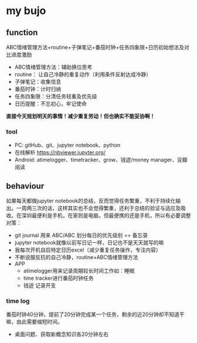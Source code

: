 # my bujo

## function

ABC情绪管理方法+routine+子弹笔记+番茄时钟+任务四象限+日历初始想法及对比进度激励

* ABC情绪管理方法：辅助换位思考
* routine： 让自己冷静的重复动作（利用条件反射达成冷静）
* 子弹笔记：收集信息
* 番茄时钟：计时归纳
* 任务四象限：分清任务轻重及优先级
* 日历提醒：不忘初心，牢记使命

**直接今天规划明天的事情！减少重复劳动！但也确实不能妥协啊！**

### tool

* PC: gitHub、git、jupyter notebook、python
*  在线解析 https://nbviewer.jupyter.org/
* Android: atimelogger、timetracker、grow、钱迹/money manager、豆瓣阅读

## behaviour

如果每天都做jupyter notebook的总结，反而觉得任务繁重，不利于持续化输出。一周两三次的话，这样其实也不会觉得繁重，还利于总结的验证与适应及吸收。在深圳最便利是手机，在家则是电脑，但最便携的还是手机，所以有必要调整对策：

* git journal 用来 ABC/ABC 划分每日的优先级别 == 备忘录
* jupyter notebook就像以前写日记一样，日记也不是天天就写的嘛
* 我每次开机自启特定日历excel（减少重复任务操作，专注内容）
* 不断说服反抗的自己冷静，routine+ABC情绪管理方法
* APP
  * atimelogger用来记录周期较长时间工作如：睡眠
  * time tracker进行番茄时钟任务 
  * 钱迹 记录开支

### time log

番茄时钟40分钟，提前了20分钟完成某一个任务，剩余的近20分钟却不知道干嘛，由此需要缩短时间。

* 桌面问题、获取新概念知识各20分钟左右

<!--
## inspiration

**6.25，朋友的开导与自己阅读名人历史评论觉悟：既然选择走这条路，就不要不由自主主观的抱怨或嫉妒；要是抱怨或嫉妒，而自己不去想改善的法子和实际的付出行动，那当初何必选择走这条路呢？平躺快快乐乐地过就好了。**

**6.27，走上社会进入私企的那一刻，都已经成为社会的小齿轮就不要想着停下来了，所做的只有让自己更快更好的转动，不能被社会淘汰！**

—— 2020 6.27 记
-->
